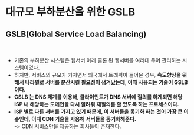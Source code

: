 # 대규모 부하분산을 위한 GSLB

## GSLB(Global Service Load Balancing)

<figure><img src="../../../.gitbook/assets/스크린샷 2024-01-14 09.50.02.png" alt=""><figcaption></figcaption></figure>

* 기존의 부하분산 시스템은 웹서버 아래 클론 된 웹서버를 여러대 두어 관리하는 시스템이었다.&#x20;
* 하지만, 서비스의 규모가 커지면서 외국에서 트래픽이 들어온 경우, **속도향상을 위해서 나라별로 서버를 분산시킬 필요성이 생겨났는데, 이때 사용되는 기술이 GSLB 이다.**&#x20;
* **GSLB 는 DNS 체계를 이용해, 클라이언트가 DNS 서버에 질의를 하게되면 해당 ISP 내 해당하는 도메인을 다시 알려줘 재질의를 할 있도록 하는 프로세스이다.**&#x20;
* **ISP 별로 다른 서버를 가지고 있기 때문에, 이 서버들을 동기화 하는 것이 가장 큰 이슈인데, 이때 CDN 기술을 사용해 서버들을 동기화해준다.** \
  \-> CDN 서비스만을 제공하는 회사들이 존재한다.&#x20;

<figure><img src="../../../.gitbook/assets/스크린샷 2024-01-14 09.55.06.png" alt=""><figcaption></figcaption></figure>
